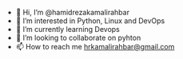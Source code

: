 - 👋 Hi, I’m @hamidrezakamalirahbar
- 👀 I’m interested in Python, Linux and DevOps
- 🌱 I’m currently learning Devops
- 💞️ I’m looking to collaborate on pyhton
- 📫 How to reach me hrkamalirahbar@gmail.com


<!---
hamidrezakamalirahbar/hamidrezakamalirahbar is a ✨ special ✨ repository because its `README.md` (this file) appears on your GitHub profile.
You can click the Preview link to take a look at your changes.
--->

